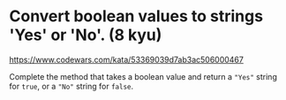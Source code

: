 # Convert boolean values to strings 'Yes' or 'No'. (8 kyu)

https://www.codewars.com/kata/53369039d7ab3ac506000467

Complete the method that takes a boolean value and return a `"Yes"` string for `true`, or a `"No"` string for `false`.
